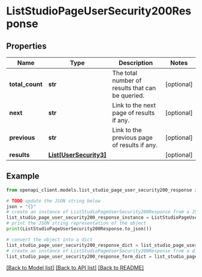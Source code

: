 # ListStudioPageUserSecurity200Response


## Properties

Name | Type | Description | Notes
------------ | ------------- | ------------- | -------------
**total_count** | **str** | The total number of results that can be queried. | [optional] 
**next** | **str** | Link to the next page of results if any. | [optional] 
**previous** | **str** | Link to the previous page of results if any. | [optional] 
**results** | [**List[UserSecurity3]**](UserSecurity3.md) |  | [optional] 

## Example

```python
from openapi_client.models.list_studio_page_user_security200_response import ListStudioPageUserSecurity200Response

# TODO update the JSON string below
json = "{}"
# create an instance of ListStudioPageUserSecurity200Response from a JSON string
list_studio_page_user_security200_response_instance = ListStudioPageUserSecurity200Response.from_json(json)
# print the JSON string representation of the object
print(ListStudioPageUserSecurity200Response.to_json())

# convert the object into a dict
list_studio_page_user_security200_response_dict = list_studio_page_user_security200_response_instance.to_dict()
# create an instance of ListStudioPageUserSecurity200Response from a dict
list_studio_page_user_security200_response_form_dict = list_studio_page_user_security200_response.from_dict(list_studio_page_user_security200_response_dict)
```
[[Back to Model list]](../README.md#documentation-for-models) [[Back to API list]](../README.md#documentation-for-api-endpoints) [[Back to README]](../README.md)


